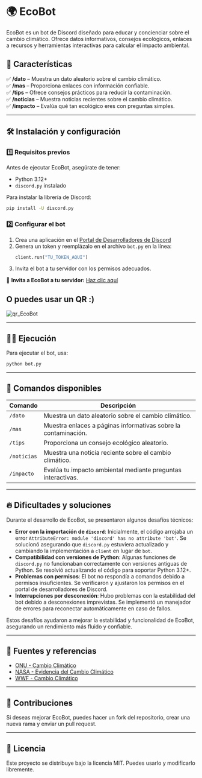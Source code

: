 # 🌍 EcoBot

EcoBot es un bot de Discord diseñado para educar y concienciar sobre el cambio climático. Ofrece datos informativos, consejos ecológicos, enlaces a recursos y herramientas interactivas para calcular el impacto ambiental.

## 🚀 Características

✅ **/dato** – Muestra un dato aleatorio sobre el cambio climático.  
✅ **/mas** – Proporciona enlaces con información confiable.  
✅ **/tips** – Ofrece consejos prácticos para reducir la contaminación.  
✅ **/noticias** – Muestra noticias recientes sobre el cambio climático.  
✅ **/impacto** – Evalúa qué tan ecológico eres con preguntas simples.  

---

## 🛠 Instalación y configuración

### 1️⃣ Requisitos previos
Antes de ejecutar EcoBot, asegúrate de tener:
- Python 3.12+
- `discord.py` instalado

Para instalar la librería de Discord:
```bash
pip install -U discord.py
```

### 2️⃣ Configurar el bot
1. Crea una aplicación en el [Portal de Desarrolladores de Discord](https://discord.com/developers/applications)
2. Genera un token y reemplázalo en el archivo `bot.py` en la línea:
   ```python
   client.run("TU_TOKEN_AQUI")
   ```
3. Invita el bot a tu servidor con los permisos adecuados.

🔗 **Invita a EcoBot a tu servidor:** [Haz clic aquí](https://discord.com/oauth2/authorize?client_id=1332496650911875225)
## O puedes usar un QR :)

![qr_EcoBot](https://github.com/user-attachments/assets/2c6b9cdd-1f46-4c40-b9f5-f236236104b4)


---

## 🏃‍♂️ Ejecución
Para ejecutar el bot, usa:
```bash
python bot.py
```
---

## 📜 Comandos disponibles

| Comando  | Descripción |
|----------|------------|
| `/dato` | Muestra un dato aleatorio sobre el cambio climático. |
| `/mas` | Muestra enlaces a páginas informativas sobre la contaminación. |
| `/tips` | Proporciona un consejo ecológico aleatorio. |
| `/noticias` | Muestra una noticia reciente sobre el cambio climático. |
| `/impacto` | Evalúa tu impacto ambiental mediante preguntas interactivas. |

---

## 🔥 Dificultades y soluciones
Durante el desarrollo de EcoBot, se presentaron algunos desafíos técnicos:

- **Error con la importación de `discord`**: Inicialmente, el código arrojaba un error `AttributeError: module 'discord' has no attribute 'bot'`. Se solucionó asegurando que `discord.py` estuviera actualizado y cambiando la implementación a `client` en lugar de `bot`.
- **Compatibilidad con versiones de Python**: Algunas funciones de `discord.py` no funcionaban correctamente con versiones antiguas de Python. Se resolvió actualizando el código para soportar Python 3.12+.
- **Problemas con permisos**: El bot no respondía a comandos debido a permisos insuficientes. Se verificaron y ajustaron los permisos en el portal de desarrolladores de Discord.
- **Interrupciones por desconexión**: Hubo problemas con la estabilidad del bot debido a desconexiones imprevistas. Se implementó un manejador de errores para reconectar automáticamente en caso de fallos.

Estos desafíos ayudaron a mejorar la estabilidad y funcionalidad de EcoBot, asegurando un rendimiento más fluido y confiable.

---

## 🔗 Fuentes y referencias
- [ONU - Cambio Climático](https://www.un.org/es/climatechange)
- [NASA - Evidencia del Cambio Climático](https://climate.nasa.gov/evidence/)
- [WWF - Cambio Climático](https://www.worldwildlife.org/initiatives/climate)

---

## 📌 Contribuciones
Si deseas mejorar EcoBot, puedes hacer un fork del repositorio, crear una nueva rama y enviar un pull request.

---

## 📜 Licencia
Este proyecto se distribuye bajo la licencia MIT. Puedes usarlo y modificarlo libremente.

